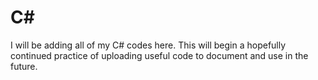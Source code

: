 # C#
I will be adding all of my C# codes here.  This will begin a hopefully continued practice of uploading useful code to document and use in the future.
